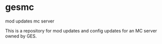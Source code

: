 # gesmc
mod updates mc server


This is a repository for mod updates and config updates for an MC server owned by GES. 

